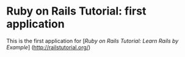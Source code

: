 # Ruby on Rails Tutorial: first application

This is the first application for
[*Ruby on Rails Tutorial: Learn Rails by Example*] (http://railstutorial.org/)